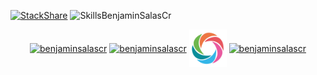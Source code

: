 [![StackShare](http://img.shields.io/badge/tech-stack-0690fa.svg?style=flat)](https://stackshare.io/balexsalas/my-stack)
![SkillsBenjaminSalasCr](https://user-images.githubusercontent.com/33377367/89245162-7a93c680-d5c5-11ea-84d0-80881836f431.jpg) </p>
<p align="center">
<a href="https://linkedin.com/in/benjaminsalascr" target="blank"><img align="center" src="https://cdn.jsdelivr.net/npm/simple-icons@3.0.1/icons/linkedin.svg" alt="benjaminsalascr" height="50" width="50" /></a>
<a href="https://www.freecodecamp.org/benjaminsalascr"target="blank"><img align="center" src="https://s3.amazonaws.com/freecodecamp/camper-image-placeholder.png" alt="benjaminsalascr" height="60" width="60" /></a>
<a href="https://www.sololearn.com/Profile/5197527"target="blank"><img align="center" src="https://github.com/BenjaminSalascr/hello-world/blob/master/pngegg.png" alt="benjaminsalascr" height="60" width="60" /></a>
<a href="https://resume.io/r/MDBPlN4ra"target="blank"><img align="center" src="https://user-images.githubusercontent.com/33377367/89701692-86012d80-d8f6-11ea-9d8b-408e6a3a5b4c.jpg" alt="benjaminsalascr" height="100" width="100" /></a>  
</p>
<!--
**BenjaminSalascr/BenjaminSalasCr** is a ✨ _special_ ✨ repository because its `README.md` (this file) appears on your GitHub profile.

Here are some ideas to get you started:

- 🔭 I’m currently working on ...
- 🌱 I’m currently learning ...
- 👯 I’m looking to collaborate on ...
- 🤔 I’m looking for help with ...
- 💬 Ask me about ...
- 📫 How to reach me: ...
- 😄 Pronouns: ...
- ⚡ Fun fact: ...
-->
